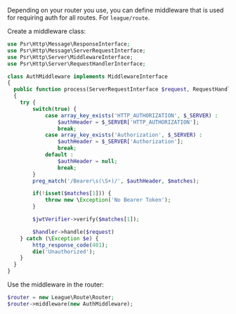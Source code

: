 Depending on your router you use, you can define middleware that is used for requiring auth for all routes. For `league/route`.

Create a middleware class:

```php
use Psr\Http\Message\ResponseInterface;
use Psr\Http\Message\ServerRequestInterface;
use Psr\Http\Server\MiddlewareInterface;
use Psr\Http\Server\RequestHandlerInterface;

class AuthMiddleware implements MiddlewareInterface
{
  public function process(ServerRequestInterface $request, RequestHandlerInterface $handler) : ResponseInterface
  {
    try {
        switch(true) {
            case array_key_exists('HTTP_AUTHORIZATION', $_SERVER) :
                $authHeader = $_SERVER['HTTP_AUTHORIZATION'];
                break;
            case array_key_exists('Authorization', $_SERVER) :
                $authHeader = $_SERVER['Authorization'];
                break;
            default :
                $authHeader = null;
                break;
        }
        preg_match('/Bearer\s(\S+)/', $authHeader, $matches);

        if(!isset($matches[1])) {
            throw new \Exception('No Bearer Token');
        }

        $jwtVerifier->verify($matches[1]);

        $handler->handle($request)
    } catch (\Exception $e) {
        http_response_code(401);
        die('Unauthorized');
    }
  }
}
```

Use the middleware in the router:
```php
$router = new League\Route\Router;
$router->middleware(new AuthMiddleware);
```
